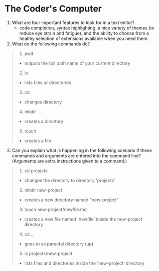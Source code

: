 # The Coder's Computer

1. What are four important features to look for in a text editor?
   - code completion, syntax highlighting, a nice variety of themes (to reduce eye strain and
fatigue), and the ability to choose from a healthy selection of extensions available when you need them.
2. What do the following commands do?
> 1. pwd
> - outputs the full path name of your current directory
> 2. ls
> - lists files or directories
> 3. cd
> - changes directory
> 4. mkdir
> - creates a directory
> 5. touch
> - creates a file
3. Can you explain what is happening in the following scenario if these commands and arguments are entered into the command line? (Arguments are extra instructions given to a command.)
> 1. cd projects
> - changes the directory to directory 'projects'
> 2. mkdir new-project
> - creates a new directory named "new-project'
> 3. touch new-project/newfile.md
> - creates a new file named 'newfile' inside the new-project directory
> 4. cd ..
> - goes to as parental directory (up)
> 5. ls projects/new-project
> - lists files and directories inside the 'new-project' directory
